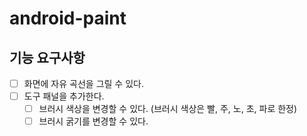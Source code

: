 # android-paint

## 기능 요구사항
- [ ] 화면에 자유 곡선을 그릴 수 있다.
- [ ] 도구 패널을 추가한다.
  - [ ] 브러시 색상을 변경할 수 있다. (브러시 색상은 빨, 주, 노, 초, 파로 한정)
  - [ ] 브러시 굵기를 변경할 수 있다.